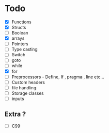 # Todo
- [x] Functions
- [x] Structs
- [ ] Boolean
- [x] arrays
- [ ] Pointers
- [ ] Type casting
- [ ] Switch 
- [ ] goto
- [ ] while
- [x] for
- [ ] Preprocessors - Define, If , pragma , line etc...
- [ ] Custom headers
- [ ] file handling
- [ ] Storage classes
- [ ] inputs

## Extra ?
- [ ] C99